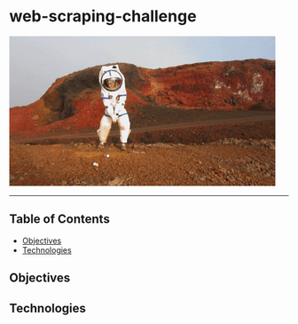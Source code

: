 # web-scraping-challenge

![alt text](Images/mars.gif)

- - - - - - - - - - - - - - - - - - - - - - - - - - - - - - - - - - - - - - - - -

## Table of Contents
* [Objectives](#objectives)
* [Technologies](#technologies)

## Objectives
## Technologies


